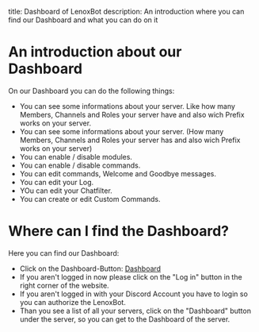  title: Dashboard of LenoxBot
 description: An introduction where you can find our Dashboard and what you can do on it
 
 # An introduction about our Dashboard
 
On our Dashboard you can do the following things:

* You can see some informations about your server. Like how many Members, Channels and Roles your server have and also wich Prefix works on your server.
* You can see some informations about your server. (How many Members, Channels and Roles your server has and also wich Prefix works on your server)
* You can enable / disable modules.
* You can enable / disable commands.
* You can edit commands, Welcome and Goodbye messages.
* You can edit your Log.
* YOu can edit your Chatfilter.
* You can create or edit Custom Commands.

# Where can I find the Dashboard?

 Here you can find our Dashboard:
 
 * Click on the Dashboard-Button: [Dashboard](https://lenoxbot.com/dashboard/id/overview)
 * If you aren't logged in now please click on the "Log in" button in the right corner of the website.
 * If you aren't logged in with your Discord Account you have to login so you can authorize the LenoxBot.
* Than you see a list of all your servers, click on the "Dashboard" button under the server, so you can get to the Dashboard of the server.
